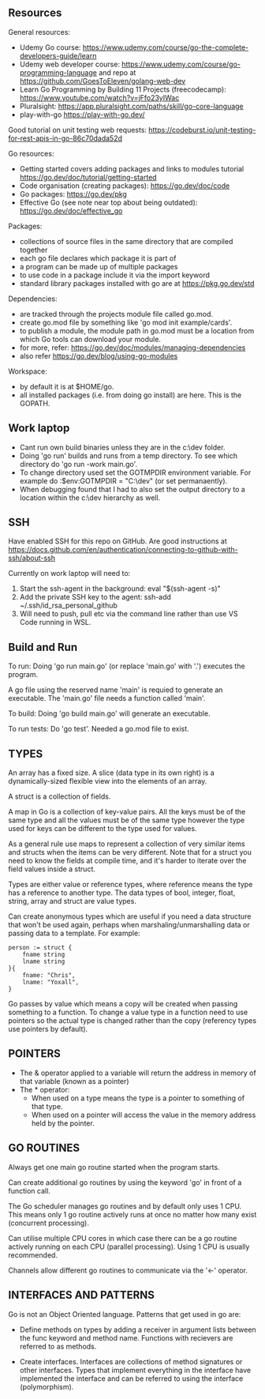 
## Resources

General resources:

- Udemy Go course: https://www.udemy.com/course/go-the-complete-developers-guide/learn
- Udemy web developer course: https://www.udemy.com/course/go-programming-language and repo at https://github.com/GoesToEleven/golang-web-dev
- Learn Go Programming by Building 11 Projects (freecodecamp): https://www.youtube.com/watch?v=jFfo23yIWac
- Pluralsight: https://app.pluralsight.com/paths/skill/go-core-language
- play-with-go https://play-with-go.dev/


Good tutorial on unit testing web requests: https://codeburst.io/unit-testing-for-rest-apis-in-go-86c70dada52d


Go resources:

- Getting started covers adding packages and links to modules tutorial https://go.dev/doc/tutorial/getting-started
- Code organisation (creating packages): https://go.dev/doc/code
- Go packages: https://go.dev/pkg
- Effective Go (see note near top about being outdated): https://go.dev/doc/effective_go


Packages:
- collections of source files in the same directory that are compiled together
- each go file declares which package it is part of
- a program can be made up of multiple packages
- to use code in a package include it via the import keyword
- standard library packages installed with go are at https://pkg.go.dev/std


Dependencies:
- are tracked through the projects module file called go.mod.
- create go.mod file by something like 'go mod init example/cards'.
- to publish a module, the module path in go.mod must be a location from which Go tools can download your module. 
- for more, refer: https://go.dev/doc/modules/managing-dependencies
- also refer https://go.dev/blog/using-go-modules


Workspace:
- by default it is at $HOME/go.
- all installed packages (i.e. from doing go install) are here. This is the GOPATH.



## Work laptop

- Cant run own build binaries unless they are in the c:\dev folder.
- Doing 'go run' builds and runs from a temp directory.  To see which directory do 'go run -work main.go'.
- To change directory used set the GOTMPDIR environment variable. For example do :$env:GOTMPDIR = "C:\dev" (or set permanaently).
- When debugging found that I had to also set the output directory to a location within the c:\dev hierarchy as well.

## SSH

Have enabled SSH for this repo on GitHub. Are good instructions at https://docs.github.com/en/authentication/connecting-to-github-with-ssh/about-ssh

Currently on work laptop will need to:

1. Start the ssh-agent in the background: eval "$(ssh-agent -s)"
2. Add the private SSH key to the agent: ssh-add ~/.ssh/id_rsa_personal_github
3. Will need to push, pull etc via the command line rather than use VS Code running in WSL.


## Build and Run

To run: Doing 'go run main.go' (or replace 'main.go' with '.') executes the program.

A go file using the reserved name 'main' is requied to generate an executable. The 'main.go' file needs a function called 'main'.

To build: Doing 'go build main.go' will generate an executable.

To run tests: Do 'go test'. Needed a go.mod file to exist.


## TYPES

An array has a fixed size. A slice (data type in its own right) is a dynamically-sized flexible view into the elements of an array. 

A struct is a collection of fields.

A map in Go is a collection of key-value pairs. All the keys must be of the same type and all the values must be of the same type however the type
used for keys can be different to the type used for values.

As a general rule use maps to represent a collection of very similar items and structs when the items can be very different. Note that for 
a struct you need to know the fields at compile time, and it's harder to iterate over the field values inside a struct.

Types are either value or reference types, where reference means the type has a reference to another type. The data types of bool, integer,
float, string, array and struct are value types.

Can create anonymous types which are useful if you need a data structure that won't be used again, perhaps when marshaling/unmarshalling data or
passing data to a template. For example:

    person := struct {
        fname string
        lname string
    }{
        fname: "Chris",
        lname: "Yoxall",
    }

Go passes by value which means a copy will be created when passing something to a function. To change a value type in a function need
to use pointers so the actual type is changed rather than the copy (referency types use pointers by default).


## POINTERS

- The & operator applied to a variable will return the address in memory of that variable (known as a pointer)
- The * operator:
    - When used on a type means the type is a pointer to something of that type.
    - When used on a pointer will access the value in the memory address held by the pointer.

## GO ROUTINES

Always get one main go routine started when the program starts.

Can create additional go routines by using the keyword 'go' in front of a function call.

The Go scheduler manages go routines and by default only uses 1 CPU. This means only 1 go routine actively runs at once no matter
how many exist (concurrent processing).

Can utilise multiple CPU cores in which case there can be a go routine actively running on each CPU (parallel processing). Using 1 CPU
is usually recommended.

Channels allow different go routines to communicate via the '<-' operator.



## INTERFACES AND PATTERNS

Go is not an Object Oriented language. Patterns that get used in go are:

- Define methods on types by adding a receiver in argument lists between the func keyword and method name. Functions with recievers 
    are referred to as methods.

- Create interfaces. Interfaces are collections of method signatures or other interfaces. Types that implement everything in the
    interface have implemented the interface and can be referred to using the interface (polymorphism).

